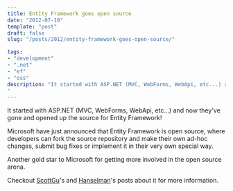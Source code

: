 ```yaml
---
title: Entity Framework goes open source
date: "2012-07-19"
template: "post"
draft: false
slug: "/posts/2012/entity-framework-goes-open-source/"

tags:
- "development"
- ".net"
- "ef"
- "oss"
description: "It started with ASP.NET (MVC, WebForms, WebApi, etc...) and now they've gone and opened up the source for Entity Framework!"
---
```

It started with ASP.NET (MVC, WebForms, WebApi, etc...) and now they've gone and opened up the source for Entity Framework!

Microsoft have just announced that Entity Framework is open source, where developers can fork the source repository and make their own ad-hoc changes, submit bug fixes or implement it in their very own special way.

Another gold star to Microsoft for getting more involved in the open source arena.

Checkout [ScottGu](http://weblogs.asp.net/scottgu/archive/2012/07/19/entity-framework-and-open-source.aspx)'s and [Hanselman](http://www.hanselman.com/blog/EntityFrameworkMagicUnicornAndMuchMoreIsNowOpenSourceWithTakeBacks.aspx)'s posts about it for more information.